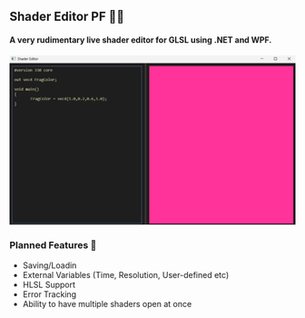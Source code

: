 ## Shader Editor PF 🎨🎨
#### A very rudimentary live shader editor for GLSL using .NET and WPF.
![alt text](https://github.com/Onixx241/ShaderEditorPf/blob/main/src/screenshots/Screenshot.png "pic1")

### Planned Features 👀
- Saving/Loadin
- External Variables (Time, Resolution, User-defined etc)
- HLSL Support
- Error Tracking
- Ability to have multiple shaders open at once 
